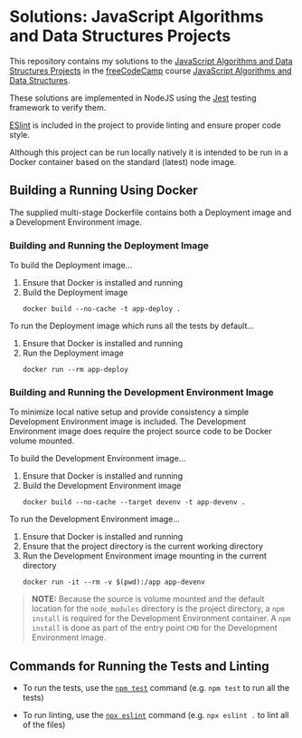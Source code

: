 # Solutions: JavaScript Algorithms and Data Structures Projects
This repository contains my solutions to the
[JavaScript Algorithms and Data Structures Projects](https://www.freecodecamp.org/learn/javascript-algorithms-and-data-structures/#javascript-algorithms-and-data-structures-projects)
in the [freeCodeCamp](https://www.freecodecamp.org/) course
[JavaScript Algorithms and Data Structures](https://www.freecodecamp.org/learn/javascript-algorithms-and-data-structures/).

These solutions are implemented in NodeJS using the
[Jest](https://jestjs.io/) testing framework to verify
them.

[ESlint](https://eslint.org/) is included in the project to provide
linting and ensure proper code style.

Although this project can be run locally natively it is intended to be
run in a Docker container based on the standard (latest) node image.

## Building a Running Using Docker
The supplied multi-stage Dockerfile contains both a Deployment image
and a Development Environment image.

### Building and Running the Deployment Image
To build the Deployment image...
  1. Ensure that Docker is installed and running
  2. Build the Deployment image
     ```
     docker build --no-cache -t app-deploy .
     ```

To run the Deployment image which runs all the tests by default...
  1. Ensure that Docker is installed and running
  2. Run the Deployment image
     ```
     docker run --rm app-deploy
     ```

### Building and Running the Development Environment Image
To minimize local native setup and provide consistency a simple
Development Environment image is included.  The Development Environment
image does require the project source code to be Docker volume mounted.

To build the Development Environment image...
  1. Ensure that Docker is installed and running
  2. Build the Development Environment image
     ```
     docker build --no-cache --target devenv -t app-devenv .
     ```

To run the Development Environment image...
  1. Ensure that Docker is installed and running
  2. Ensure that the project directory is the current working directory
  3. Run the Development Environment image mounting in the current directory
     ```
     docker run -it --rm -v $(pwd):/app app-devenv
     ```

> **NOTE:** Because the source is volume mounted and the default
> location for the `node_modules` directory is the project directory,
> a `npm install` is required for the Development Environment container.
> A `npm install` is done as part of the entry point `CMD` for the
> Development Environment image.

## Commands for Running the Tests and Linting
  * To run the tests, use the 
    [`npm test`](https://docs.npmjs.com/cli/v8/commands/npm-test)
    command (e.g. `npm test` to run all the tests)

  * To run linting, use the 
    [`npx eslint`](https://eslint.org/docs/latest/user-guide/command-line-interface)
    command (e.g. `npx eslint .` to lint all of the files)
